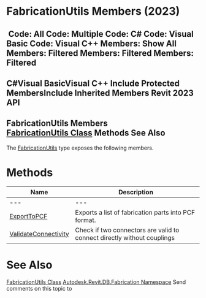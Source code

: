# FabricationUtils Members (2023)

﻿
 Code: All Code: Multiple Code: C# Code: Visual Basic Code: Visual C++  Members: Show All Members: Filtered Members: Filtered Members: Filtered   
---  
C#Visual BasicVisual C++
Include Protected MembersInclude Inherited Members
Revit 2023 API  
---  
FabricationUtils Members  
[FabricationUtils Class](f7bafc3d-3697-e591-ebec-e7ca643422f9.md "FabricationUtils Class") Methods See Also  
---  
The [FabricationUtils](f7bafc3d-3697-e591-ebec-e7ca643422f9.md "FabricationUtils Class") type exposes the following members.
# Methods
| Name | Description |
| --- | --- |
| --- | --- | --- |
| [ExportToPCF](99c52e0d-4cac-c753-ff9b-35554f6454fd.md "ExportToPCF Method") | Exports a list of fabrication parts into PCF format. |
| [ValidateConnectivity](22945910-13a4-38dc-5c63-01aedf362000.md "ValidateConnectivity Method") | Check if two connectors are valid to connect directly without couplings |

# See Also
[FabricationUtils Class](f7bafc3d-3697-e591-ebec-e7ca643422f9.md "FabricationUtils Class")
[Autodesk.Revit.DB.Fabrication Namespace](49e74a25-7ea1-efa6-548a-a3c3d0655e43.md "Autodesk.Revit.DB.Fabrication Namespace")
Send comments on this topic to 